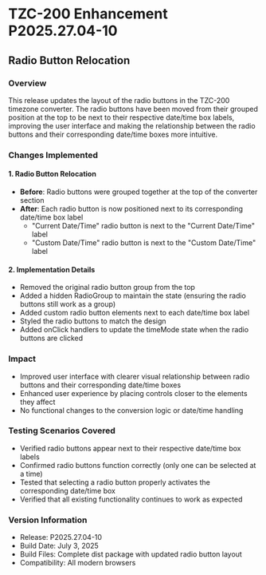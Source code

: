 # TZC-200 Enhancement P2025.27.04-10

## Radio Button Relocation

### Overview
This release updates the layout of the radio buttons in the TZC-200 timezone converter. The radio buttons have been moved from their grouped position at the top to be next to their respective date/time box labels, improving the user interface and making the relationship between the radio buttons and their corresponding date/time boxes more intuitive.

### Changes Implemented

#### 1. Radio Button Relocation
- **Before**: Radio buttons were grouped together at the top of the converter section
- **After**: Each radio button is now positioned next to its corresponding date/time box label
  - "Current Date/Time" radio button is next to the "Current Date/Time" label
  - "Custom Date/Time" radio button is next to the "Custom Date/Time" label

#### 2. Implementation Details
- Removed the original radio button group from the top
- Added a hidden RadioGroup to maintain the state (ensuring the radio buttons still work as a group)
- Added custom radio button elements next to each date/time box label
- Styled the radio buttons to match the design
- Added onClick handlers to update the timeMode state when the radio buttons are clicked

### Impact
- Improved user interface with clearer visual relationship between radio buttons and their corresponding date/time boxes
- Enhanced user experience by placing controls closer to the elements they affect
- No functional changes to the conversion logic or date/time handling

### Testing Scenarios Covered
- Verified radio buttons appear next to their respective date/time box labels
- Confirmed radio buttons function correctly (only one can be selected at a time)
- Tested that selecting a radio button properly activates the corresponding date/time box
- Verified that all existing functionality continues to work as expected

### Version Information
- Release: P2025.27.04-10
- Build Date: July 3, 2025
- Build Files: Complete dist package with updated radio button layout
- Compatibility: All modern browsers

